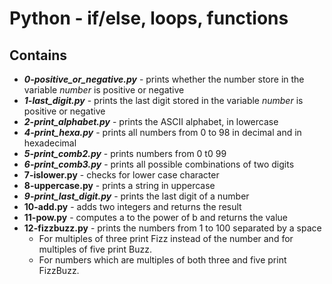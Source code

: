 # Python - if/else, loops, functions
## Contains
- ***0-positive_or_negative.py*** - prints whether the number store in the variable *number* is positive or negative
- ***1-last_digit.py*** - prints the last digit stored in the variable *number* is positive or negative
- ***2-print_alphabet.py*** - prints the ASCII alphabet, in lowercase
- ***4-print_hexa.py*** - prints all numbers from 0 to 98 in decimal and in hexadecimal
- ***5-print_comb2.py*** - prints numbers from 0 t0 99
- ***6-print_comb3.py*** - prints all possible combinations of two digits
- **7-islower.py** - checks for lower case character
- **8-uppercase.py** - prints a string in uppercase
- ***9-print_last_digit.py*** - prints the last digit of a number
- **10-add.py** - adds two integers and returns the result
- **11-pow.py** - computes a to the power of b and returns the value
- **12-fizzbuzz.py** - prints the numbers from 1 to 100 separated by a space
  - For multiples of three print Fizz instead of the number and for multiples of five print Buzz.
  - For numbers which are multiples of both three and five print FizzBuzz.
